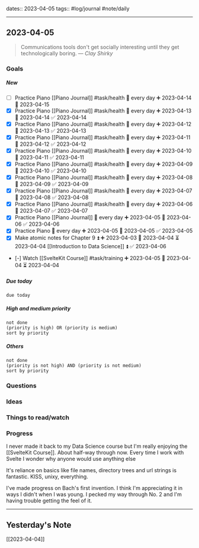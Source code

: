 dates:: 2023-04-05
tags:: #log/journal #note/daily 

---
## 2023-04-05

> Communications tools don't get socially interesting until they get technologically boring.
> — <cite>Clay Shirky</cite>

### Goals 

##### New

- [ ] Practice Piano [[Piano Journal]] #task/health 🔁 every day ➕ 2023-04-14 📅 2023-04-15
- [x] Practice Piano [[Piano Journal]] #task/health 🔁 every day ➕ 2023-04-13 📅 2023-04-14 ✅ 2023-04-14
- [x] Practice Piano [[Piano Journal]] #task/health 🔁 every day ➕ 2023-04-12 📅 2023-04-13 ✅ 2023-04-13
- [x] Practice Piano [[Piano Journal]] #task/health 🔁 every day ➕ 2023-04-11 📅 2023-04-12 ✅ 2023-04-12
- [x] Practice Piano [[Piano Journal]] #task/health 🔁 every day ➕ 2023-04-10 📅 2023-04-11 ✅ 2023-04-11
- [x] Practice Piano [[Piano Journal]] #task/health 🔁 every day ➕ 2023-04-09 📅 2023-04-10 ✅ 2023-04-10
- [x] Practice Piano [[Piano Journal]] #task/health 🔁 every day ➕ 2023-04-08 📅 2023-04-09 ✅ 2023-04-09
- [x] Practice Piano [[Piano Journal]] #task/health 🔁 every day ➕ 2023-04-07 📅 2023-04-08 ✅ 2023-04-08
- [x] Practice Piano [[Piano Journal]] #task/health 🔁 every day ➕ 2023-04-06 📅 2023-04-07 ✅ 2023-04-07
- [x] Practice Piano [[Piano Journal]] 🔁 every day ➕ 2023-04-05 📅 2023-04-06 ✅ 2023-04-06
- [x] Practice Piano 🔁 every day ➕ 2023-04-05 📅 2023-04-05 ✅ 2023-04-05
- [x] Make atomic notes for Chapter 9 ⏫ ➕ 2023-04-03 🛫 2023-04-04 ⏳ 2023-04-04 [[Introduction to Data Science]] ⏫ ✅ 2023-04-06
- [-] Watch [[SvelteKit Course]] #task/training ➕ 2023-04-05 🛫 2023-04-04 ⏳ 2023-04-04

##### Due today

```tasks
due today
```

##### High and medium priority

```tasks
not done
(priority is high) OR (priority is medium)
sort by priority
```

##### Others

```tasks
not done
(priority is not high) AND (priority is not medium)
sort by priority
```

### Questions



### Ideas



### Things to read/watch



### Progress

I never made it back to my Data Science course but I'm really enjoying the [[SvelteKit Course]]. About half-way through now. Every time I work with Svelte I wonder why anyone would use anything else

It's reliance on basics like file names, directory trees and url strings is fantastic. KISS, unixy, everything.

I've made progress on Bach's first invention. I think I'm appreciating it in ways I didn't when I was young. I pecked my way through No. 2 and I'm having trouble getting the feel of it.


---
## Yesterday's Note

[[2023-04-04]]


